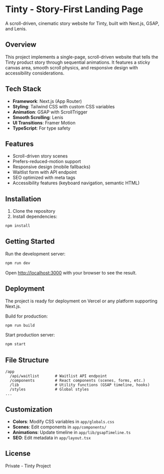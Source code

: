 # Tinty - Story-First Landing Page

A scroll-driven, cinematic story website for Tinty, built with Next.js, GSAP, and Lenis.

## Overview

This project implements a single-page, scroll-driven website that tells the Tinty product story through sequential animations. It features a sticky canvas area, smooth scroll physics, and responsive design with accessibility considerations.

## Tech Stack

- **Framework**: Next.js (App Router)
- **Styling**: Tailwind CSS with custom CSS variables
- **Animation**: GSAP with ScrollTrigger
- **Smooth Scrolling**: Lenis
- **UI Transitions**: Framer Motion
- **TypeScript**: For type safety

## Features

- Scroll-driven story scenes
- Prefers-reduced-motion support
- Responsive design (mobile fallbacks)
- Waitlist form with API endpoint
- SEO optimized with meta tags
- Accessibility features (keyboard navigation, semantic HTML)

## Installation

1. Clone the repository
2. Install dependencies:

```bash
npm install
```

## Getting Started

Run the development server:

```bash
npm run dev
```

Open [http://localhost:3000](http://localhost:3000) with your browser to see the result.

## Deployment

The project is ready for deployment on Vercel or any platform supporting Next.js.

Build for production:

```bash
npm run build
```

Start production server:

```bash
npm start
```

## File Structure

```
/app
  /api/waitlist       # Waitlist API endpoint
  /components         # React components (scenes, forms, etc.)
  /lib                # Utility functions (GSAP timeline, hooks)
  /styles             # Global styles
...
```

## Customization

- **Colors**: Modify CSS variables in `app/globals.css`
- **Scenes**: Edit components in `app/components/`
- **Animations**: Update timeline in `app/lib/gsapTimeline.ts`
- **SEO**: Edit metadata in `app/layout.tsx`

## License

Private - Tinty Project
